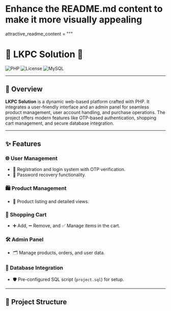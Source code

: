 # Enhance the README.md content to make it more visually appealing
attractive_readme_content = """
# 🌟 LKPC Solution 🌟

![PHP](https://img.shields.io/badge/PHP-%5E7.4-blue)
![License](https://img.shields.io/badge/license-MIT-green)
![MySQL](https://img.shields.io/badge/MySQL-Integration-success)

---

## 🚀 Overview

**LKPC Solution** is a dynamic web-based platform crafted with PHP. It integrates a user-friendly interface and an admin panel for seamless product management, user account handling, and purchase operations. The project offers modern features like OTP-based authentication, shopping cart management, and secure database integration.

---

## ✨ Features

### 🌐 User Management
- 🔑 Registration and login system with OTP verification.
- 🔄 Password recovery functionality.

### 🛍️ Product Management
- 📜 Product listing and detailed views.

### 🛒 Shopping Cart
- ➕ Add, ➖ Remove, and ✅ Manage items in the cart.

### 🛠️ Admin Panel
- 🗂️ Manage products, orders, and user data.

### 📂 Database Integration
- 🛡️ Pre-configured SQL script (`project.sql`) for setup.

---

## 📂 Project Structure

